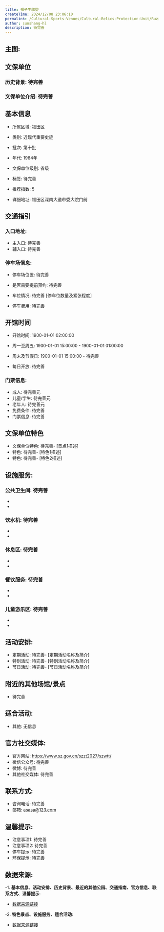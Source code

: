 ```yaml
---
title: 孺子牛雕塑
createTime: 2024/12/08 23:06:10
permalink: /Cultural-Sports-Venues/Cultural-Relics-Protection-Unit/Ruzi-Niu-Sculpture/
author: sunshang-hl
description: 待完善
---
```

## 主图:
<ImageCard
image="https://www.sz.gov.cn/img/4/4108/4108921/11171158.jpg"
title= "孺子牛雕塑"
description= "待完善"
date="2024/12/08"
href="/"
author="sunshang-hl"
/>
## 文保单位
### 历史背景: 待完善
### 文保单位介绍: 待完善
## 基本信息

- 所属区域: 福田区

- 类别: 近现代重要史迹

- 批次: 第十批

- 年代: 1984年

- 文保单位级别: 省级

- 标签: 待完善

- 推荐指数: 5

- 详细地址: 福田区深南大道市委大院门前

## 交通指引

### 入口地址:
- 主入口: 待完善
- 辅入口: 待完善
### 停车场信息:
- 停车场位置: 待完善

- 是否需要提前预约: 待完善

- 车位情况: 待完善 [停车位数量及紧张程度]

- 停车费用: 待完善

## 开馆时间
- 开馆时间: 1900-01-01 02:00:00

- 周一至周五: 1900-01-01 15:00:00 - 1900-01-01 01:00:00
- 周末及节假日: 1900-01-01 15:00:00 - 待完善
- 每日开放: 待完善

### 门票信息:
- 成人: 待完善元
- 儿童/学生: 待完善元
- 老年人: 待完善元
- 免费条件: 待完善
- 门票信息: 待完善
## 文保单位特色
- 文保单位特色: 待完善- [景点1描述]
- 特色: 待完善- [特色1描述]
- 特色: 待完善- [特色2描述]
## 设施服务:
### 公共卫生间: 待完善
- 
- 
### 饮水机: 待完善
- 
- 
### 休息区: 待完善
- 
- 
### 餐饮服务: 待完善
- 
- 
### 儿童游乐区: 待完善
- 
- 
## 活动安排:
- 定期活动: 待完善- [定期活动名称及简介]
- 特别活动: 待完善- [特别活动名称及简介]
- 节日活动: 待完善- [节日活动名称及简介]
## 附近的其他场馆/景点
- 待完善

## 适合活动:
- 其他: 无信息

## 官方社交媒体:
- 官方网站: https://www.sz.gov.cn/szzt2027/szwtt/
- 微信公众号: 待完善
- 微博: 待完善
- 其他社交媒体: 待完善

## 联系方式:
- 咨询电话: 待完善
- 邮箱: asasa@123.com

## 温馨提示:
- 注意事项1: 待完善
- 注意事项2: 待完善
- 停车提示: 待完善
- 环保提示: 待完善

## 数据来源:
-1. **基本信息、活动安排、历史背景、最近的其他公园、交通指南、官方信息、联系方式、温馨提示**:
- [数据来源链接](https://www.sz.gov.cn/szzt2010/szwtt/wtcg/whcg/content/post_11171175.html)

-2. **特色景点、设施服务、适合活动**:
- [数据来源链接](https://www.sz.gov.cn/szzt2010/szwtt/wtcg/whcg/content/post_11171175.html)

